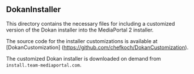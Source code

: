 ## DokanInstaller

This directory contains the necessary files for including a customized version
of the Dokan installer into the MediaPortal 2 installer.

The source code for the installer customizations is available at [DokanCustomization]
(https://github.com/chefkoch/DokanCustomization).

The customized Dokan installer is downloaded on demand from ``install.team-mediaportal.com``.